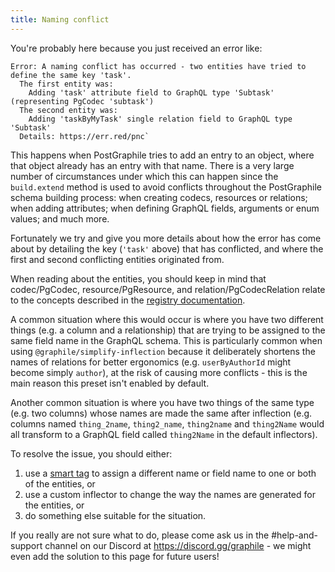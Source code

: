 ```yaml
---
title: Naming conflict
---
```


You're probably here because you just received an error like:

```
Error: A naming conflict has occurred - two entities have tried to define the same key 'task'.
  The first entity was:
    Adding 'task' attribute field to GraphQL type 'Subtask' (representing PgCodec 'subtask')
  The second entity was:
    Adding 'taskByMyTask' single relation field to GraphQL type 'Subtask'
  Details: https://err.red/pnc`
```

This happens when PostGraphile tries to add an entry to an object, where that
object already has an entry with that name. There is a very large number of
circumstances under which this can happen since the `build.extend` method is
used to avoid conflicts throughout the PostGraphile schema building process:
when creating codecs, resources or relations; when adding attributes; when
defining GraphQL fields, arguments or enum values; and much more.

Fortunately we try and give you more details about how the error has come
about by detailing the key (`'task'` above) that has conflicted, and where the
first and second conflicting entities originated from.

When reading about the entities, you should keep in mind that codec/PgCodec,
resource/PgResource, and relation/PgCodecRelation relate to the concepts
described in the [registry documentation](../registry.md).

A common situation where this would occur is where you have two different
things (e.g. a column and a relationship) that are trying to be assigned to the
same field name in the GraphQL schema. This is particularly common when using
`@graphile/simplify-inflection` because it deliberately shortens the names of
relations for better ergonomics (e.g. `userByAuthorId` might become simply
`author`), at the risk of causing more conflicts - this is the main reason this
preset isn't enabled by default.

Another common situation is where you have two things of the same type (e.g.
two columns) whose names are made the same after inflection (e.g. columns named
`thing_2name`, `thing2_name`, `thing2name` and `thing2Name` would all transform
to a GraphQL field called `thing2Name` in the default inflectors).

To resolve the issue, you should either:

1. use a [smart tag](../smart-tags.md) to assign a different name or field name to one or both of the entities, or
2. use a custom inflector to change the way the names are generated for the entities, or
3. do something else suitable for the situation.

If you really are not sure what to do, please come ask us in the
#help-and-support channel on our Discord at https://discord.gg/graphile - we
might even add the solution to this page for future users!
